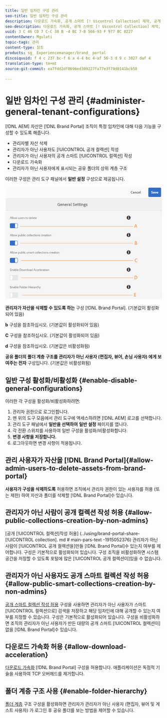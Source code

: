 ```yaml
---
title: 일반 임차인 구성 관리
seo-title: 일반 임차인 구성 관리
description: 다운로드 가속화, 공개 스마트 [! Uicontrol Collection] 제작, 공개 [! Uicontrol 컬렉션] 작성 시 관리 사용자가 테넌트에서 자산을 삭제할 수 있습니다.
seo-description: 다운로드 가속화, 공개 스마트 [! Uicontrol Collection] 제작, 공개 [! Uicontrol 컬렉션] 작성 시 관리 사용자가 테넌트에서 자산을 삭제할 수 있습니다.
uuid: 3 C 46 CD 7 C-C 38 B -4 BC 7-B 566-93 F 977 BC 8227
contentOwner: Mgulati
topic-tags: 관리
content-type: 참조
products: sg_ Experiencemanager/brand_ portal
discoiquuid: f 4 c 237 bc-f 6 a 4-4 bc 4-af 56-3 d 9 c 3027 daf 4
translation-type: tm+mt
source-git-commit: ea7fdd2df0696ed309227fa77e3f79d0141bcb58

---
```



# 일반 임차인 구성 관리 {#administer-general-tenant-configurations}

[!DNL AEM] 자산은 [!DNL Brand Portal] 조직이 특정 임차인에 대해 다음 기능을 구성할 수 있도록 해줍니다.

* 관리자별 자산 삭제
* 관리자가 아닌 사용자도 [!UICONTROL 공개 컬렉션] 작성
* 관리자가 아닌 사용자의 공개 스마트 [!UICONTROL 컬렉션] 작성
* 다운로드 가속화
* 관리자가 아닌 사용자에게 표시되는 공유 폴더의 상위 계층 구조

이러한 구성은 관리 도구 패널에서 **일반 설정** 구성으로 제공됩니다.

![](assets/general-configs.png)

**관리자가 자산을 삭제할 수 있도록 하는** 구성 [!DNL Brand Portal]. (기본값이 활성화되어 있음)

**b** 구성을 참조하십시오. (기본값이 활성화되어 있음)

**C** 구성을 참조하십시오. (기본값이 활성화되어 있음)

**d** 구성을 참조하십시오. (기본값은 비활성화됨)

**공유 폴더의 폴더 계층 구조를 관리자가 아닌 사용자 (편집자, 뷰어, 손님 사용자) 에게 보여주는 전자** 구성입니다. (기본값은 비활성화됨)

## 일반 구성 활성화/비활성화 {#enable-disable-general-configurations}

이러한 각 구성을 활성화/비활성화하려면:

1. 관리자 권한으로 로그인합니다.
2. 맨 위의 도구 모음에서 관리 도구에 액세스하려면 [!DNL AEM] 로고를 선택합니다.
3. 관리 도구 패널에서 **일반을 선택하여** **일반 설정** 페이지를 엽니다.
4. 각 전환 스위치를 사용하여 일반 구성을 활성화/비활성화합니다.
5. **변경 사항을 저장합니다.**
6. 로그아웃하면 변경 사항이 적용됩니다.

## 관리 사용자가 자산을 [!DNL Brand Portal]{#allow-admin-users-to-delete-assets-from-brand-portal}

**사용자가 구성을 삭제하도록** 허용하면 조직에서 관리자 권한이 있는 사용자를 허용 (또는 제한) 하여 자산과 폴더를 삭제할 [!DNL Brand Portal]수 있습니다.

## 관리자가 아닌 사람이 공개 컬렉션 작성 허용 {#allow-public-collections-creation-by-non-admins}

[공개 [!UICONTROL 컬렉션]작성 허용] (../using/brand-portal-share-[!UICONTROL collection]. md # main-pars-text -1915052376) 관리자가 아닌 사람이 [!UICONTROL 공개 컬렉션을]만들 [!DNL Brand Portal]수 있는지 여부를 제어합니다. 구성은 기본적으로 활성화되어 있습니다. 구성 조직을 비활성화하면 시스템 공간을 저장할 수 있도록 포털에 많은 [!UICONTROL 공개 컬렉션이]있을 수 없습니다.

## 관리자가 아닌 사용자도 공개 스마트 컬렉션 작성 허용 {#allow-public-smart-collections-creation-by-non-admins}

[공개 스마트 컬렉션 작성 허용](../using/brand-portal-searching.md#main-pars-header-500620467) 구성을 사용하면 관리자가 아닌 사용자가 스마트 [!UICONTROL 컬렉션으로] 검색을 저장하고 해당 임차인에 대해 공개할 수 있는지 여부를 지정할 수 있습니다. 구성은 기본적으로 활성화되어 있습니다. 구성을 비활성화하면 조직의 관리자가 아닌 사용자가 만든 대량의 공개 스마트 [!UICONTROL 컬렉션이] 없을 [!DNL Brand Portal]수 있습니다.

## 다운로드 가속화 허용 {#allow-download-acceleration}

[다운로드 가속화](../using/accelerated-download.md) [!DNL Brand Portal] 구성을 허용합니다. 애플리케이션은 독점적 기술을 사용하여 TCP 오버헤드를 제거합니다.

## 폴더 계층 구조 사용 {#enable-folder-hierarchy}

[폴더 계층](../using/brand-portal-sharing-folders.md#non-admin-user-access-to-shared-folders) 구조 구성을 활성화하면 관리자가 관리자가 아닌 사용자 (편집자, 뷰어 및 게스트 사용자) 가 로그인 후 공유 폴더를 보는 방법을 제어할 수 있습니다.
